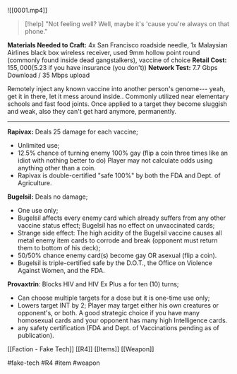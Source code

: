 ![[0001.mp4]]

> [!help] 
> "Not feeling well? Well, maybe it's 'cause you're always on that phone." 

**Materials Needed to Craft:** 4x San Francisco roadside needle, 1x Malaysian Airlines black box wireless receiver, used 9mm hollow point round (commonly found inside dead gangstalkers), vaccine of choice 
**Retail Cost:** $155,000 ($5.23 if you have insurance (you don't)) 
**Network Test:** 7.7 Gbps Download / 35 Mbps upload

Remotely inject any known vaccine into another person's genome--- yeah, get it in there, let it mess around inside.. Commonly utilized near elementary schools and fast food joints. Once applied to a target they become sluggish and weak, also they can't get hard anymore, permanently.
***

**Rapivax:** Deals 25 damage for each vaccine; 
* Unlimited use; 
* 12.5% chance of turning enemy 100% gay (flip a coin three times like an idiot with nothing better to do) Player may not calculate odds using anything other than a coin. 
* Rapivax is double-certified "safe 100%" by both the FDA and Dept. of Agriculture.

**Bugelsil:** Deals no damage; 
* One use only; 
* Bugelsil affects every enemy card which already suffers from any other vaccine status effect; Bugelsil has no effect on unvaccinated cards; 
* Strange side effect: The high acidity of the Bugelsil vaccine causes all metal enemy item cards to corrode and break (opponent must return them to bottom of his deck); 
* 50/50% chance enemy card(s) become gay OR asexual (flip a coin). 
* Bugelsil is triple-certified safe by the D.O.T., the Office on Violence Against Women, and the FDA.

**Provaxtrin**: Blocks HIV and HIV Ex Plus a for ten (10) turns; 
* Can choose multiple targets for a dose but it is one-time use only; 
* Lowers target INT by 2; Player may target either his own creatures or opponent's, or both. A good strategic choice if you have many homosexual cards and your opponent has many high Intelligence cards. 
* any safety certification (FDA and Dept. of Vaccinations pending as of publication).

[[Faction - Fake Tech]]
[[R4]]
[[Items]]
[[Weapon]]

#fake-tech #R4 #item #weapon